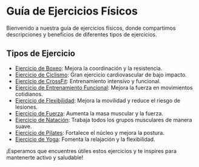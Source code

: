 # Guía de Ejercicios Físicos

Bienvenido a nuestra guía de ejercicios físicos, donde compartimos descripciones y beneficios de diferentes tipos de ejercicios.

## Tipos de Ejercicio

- [Ejercicio de Boxeo](ejercicios/boxeo.md): Mejora la coordinación y la resistencia.   
- [Ejercicio de Ciclismo](ejercicios/ciclismo.md): Gran ejercicio cardiovascular de bajo impacto.
- [Ejercicio de CrossFit](ejercicios/crossfit.md): Entrenamiento intensivo y funcional.
- [Ejercicio de Entrenamiento Funcional](ejercicios/entrenamiento_funcional.md): Mejora la fuerza en movimientos cotidianos.
- [Ejercicio de Flexibilidad](ejercicios/flexibilidad.md): Mejora la movilidad y reduce el riesgo de lesiones.
- [Ejercicio de Fuerza](ejercicios/fuerza.md): Aumenta la masa muscular y la fuerza.
- [Ejercicio de Natación](ejercicios/natacion.md): Trabaja todos los grupos musculares de manera suave.
- [Ejercicio de Pilates](ejercicios/pilates.md): Fortalece el núcleo y mejora la postura.
- [Ejercicio de Yoga](ejercicios/yoga.md): Fomenta la relajación y la flexibilidad.

¡Esperamos que encuentres útiles estos ejercicios y te inspires para mantenerte activo y saludable!